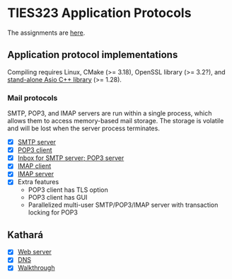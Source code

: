 # TIES323 Application Protocols

The assignments are [here](http://users.jyu.fi/~arjuvi/opetus/ties323/2018/demot.html).

## Application protocol implementations

Compiling requires Linux, CMake (>= 3.18), OpenSSL library (>= 3.2?), and [stand-alone Asio C++ library](https://think-async.com/Asio/) (>= 1.28).

### Mail protocols

SMTP, POP3, and IMAP servers are run within a single process, which allows them to access memory-based mail storage. The storage is volatile and will be lost when the server process terminates. 

- [x] [SMTP server](/protocols/mail/smtp_server)
- [x] [POP3 client](/protocols/mail/pop3_client)
- [x] [Inbox for SMTP server; POP3 server](/protocols/mail/smtp_server)
- [x] [IMAP client](/protocols/mail/imap_client)
- [x] [IMAP server](/protocols/mail/smtp_server)
- [x] Extra features
    - POP3 client has TLS option
    - POP3 client has GUI
    - Parallelized multi-user SMTP/POP3/IMAP server with transaction locking for POP3

## Kathará

- [x] [Web server](/kathara/web_server)
- [x] [DNS](/kathara/dns)
- [x] [Walkthrough](/kathara/walkthrough)

